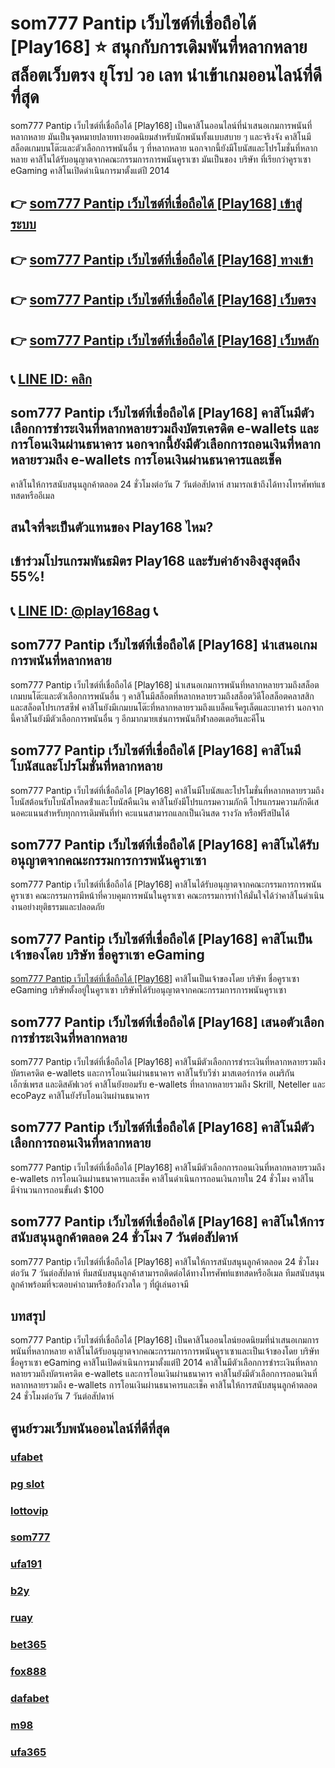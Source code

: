 
# som777 Pantip เว็บไซต์ที่เชื่อถือได้ [Play168] ⭐ สนุกกับการเดิมพันที่หลากหลาย สล็อตเว็บตรง ยุโรป วอ เลท นำเข้าเกมออนไลน์ที่ดีที่สุด

som777 Pantip เว็บไซต์ที่เชื่อถือได้ [Play168] เป็นคาสิโนออนไลน์ที่นําเสนอเกมการพนันที่หลากหลาย มันเป็นจุดหมายปลายทางยอดนิยมสําหรับนักพนันทั้งแบบสบาย ๆ และจริงจัง คาสิโนมีสล็อตเกมบนโต๊ะและตัวเลือกการพนันอื่น ๆ ที่หลากหลาย นอกจากนี้ยังมีโบนัสและโปรโมชั่นที่หลากหลาย
คาสิโนได้รับอนุญาตจากคณะกรรมการการพนันคูราเซา มันเป็นของ บริษัท ที่เรียกว่าคูราเซา eGaming คาสิโนเปิดดําเนินการมาตั้งแต่ปี 2014

## 👉 [som777 Pantip เว็บไซต์ที่เชื่อถือได้ [Play168] เข้าสู่ระบบ](https://bit.ly/3TCj9rY)
## 👉 [som777 Pantip เว็บไซต์ที่เชื่อถือได้ [Play168] ทางเข้า](https://bit.ly/3TCj9rY)
## 👉 [som777 Pantip เว็บไซต์ที่เชื่อถือได้ [Play168] เว็บตรง](https://bit.ly/3TCj9rY)
## 👉 [som777 Pantip เว็บไซต์ที่เชื่อถือได้ [Play168] เว็บหลัก](https://bit.ly/3TCj9rY)
## 📞 [LINE ID: คลิก](https://line.me/R/ti/p/@342mcrfd)

## som777 Pantip เว็บไซต์ที่เชื่อถือได้ [Play168] คาสิโนมีตัวเลือกการชําระเงินที่หลากหลายรวมถึงบัตรเครดิต e-wallets และการโอนเงินผ่านธนาคาร นอกจากนี้ยังมีตัวเลือกการถอนเงินที่หลากหลายรวมถึง e-wallets การโอนเงินผ่านธนาคารและเช็ค
คาสิโนให้การสนับสนุนลูกค้าตลอด 24 ชั่วโมงต่อวัน 7 วันต่อสัปดาห์ สามารถเข้าถึงได้ทางโทรศัพท์แชทสดหรืออีเมล

## สนใจที่จะเป็นตัวแทนของ Play168 ไหม?
## เข้าร่วมโปรแกรมพันธมิตร Play168 และรับค่าอ้างอิงสูงสุดถึง 55%!
## 📞 [LINE ID: @play168ag](https://bit.ly/3RSGiFl) 📞

## som777 Pantip เว็บไซต์ที่เชื่อถือได้ [Play168] นําเสนอเกมการพนันที่หลากหลาย
som777 Pantip เว็บไซต์ที่เชื่อถือได้ [Play168] นําเสนอเกมการพนันที่หลากหลายรวมถึงสล็อตเกมบนโต๊ะและตัวเลือกการพนันอื่น ๆ คาสิโนมีสล็อตที่หลากหลายรวมถึงสล็อตวิดีโอสล็อตคลาสสิกและสล็อตโปรเกรสซีฟ คาสิโนยังมีเกมบนโต๊ะที่หลากหลายรวมถึงแบล็คแจ็ครูเล็ตและบาคาร่า นอกจากนี้คาสิโนยังมีตัวเลือกการพนันอื่น ๆ อีกมากมายเช่นการพนันกีฬาลอตเตอรีและคีโน

## som777 Pantip เว็บไซต์ที่เชื่อถือได้ [Play168] คาสิโนมีโบนัสและโปรโมชั่นที่หลากหลาย
som777 Pantip เว็บไซต์ที่เชื่อถือได้ [Play168] คาสิโนมีโบนัสและโปรโมชั่นที่หลากหลายรวมถึงโบนัสต้อนรับโบนัสโหลดซ้ําและโบนัสคืนเงิน คาสิโนยังมีโปรแกรมความภักดี โปรแกรมความภักดีเสนอคะแนนสําหรับทุกการเดิมพันที่ทํา คะแนนสามารถแลกเป็นเงินสด รางวัล หรือฟรีสปินได้

## som777 Pantip เว็บไซต์ที่เชื่อถือได้ [Play168] คาสิโนได้รับอนุญาตจากคณะกรรมการการพนันคูราเซา
som777 Pantip เว็บไซต์ที่เชื่อถือได้ [Play168] คาสิโนได้รับอนุญาตจากคณะกรรมการการพนันคูราเซา คณะกรรมการมีหน้าที่ควบคุมการพนันในคูราเซา คณะกรรมการทําให้มั่นใจได้ว่าคาสิโนดําเนินงานอย่างยุติธรรมและปลอดภัย

## som777 Pantip เว็บไซต์ที่เชื่อถือได้ [Play168] คาสิโนเป็นเจ้าของโดย บริษัท ชื่อคูราเซา eGaming
[som777 Pantip เว็บไซต์ที่เชื่อถือได้ [Play168]](https://atom.io/themes/som777%20%E0%B9%80%E0%B8%A7%E0%B9%87%E0%B8%9A%E0%B8%95%E0%B8%A3%E0%B8%87) คาสิโนเป็นเจ้าของโดย บริษัท ชื่อคูราเซา eGaming บริษัทตั้งอยู่ในคูราเซา บริษัทได้รับอนุญาตจากคณะกรรมการการพนันคูราเซา

## som777 Pantip เว็บไซต์ที่เชื่อถือได้ [Play168] เสนอตัวเลือกการชําระเงินที่หลากหลาย
som777 Pantip เว็บไซต์ที่เชื่อถือได้ [Play168] คาสิโนมีตัวเลือกการชําระเงินที่หลากหลายรวมถึงบัตรเครดิต e-wallets และการโอนเงินผ่านธนาคาร คาสิโนรับวีซ่า มาสเตอร์การ์ด อเมริกันเอ็กซ์เพรส และดิสคัฟเวอร์ คาสิโนยังยอมรับ e-wallets ที่หลากหลายรวมถึง Skrill, Neteller และ ecoPayz คาสิโนยังรับโอนเงินผ่านธนาคาร

## som777 Pantip เว็บไซต์ที่เชื่อถือได้ [Play168] คาสิโนมีตัวเลือกการถอนเงินที่หลากหลาย
som777 Pantip เว็บไซต์ที่เชื่อถือได้ [Play168] คาสิโนมีตัวเลือกการถอนเงินที่หลากหลายรวมถึง e-wallets การโอนเงินผ่านธนาคารและเช็ค คาสิโนดําเนินการถอนเงินภายใน 24 ชั่วโมง คาสิโนมีจํานวนการถอนขั้นต่ํา $100

## som777 Pantip เว็บไซต์ที่เชื่อถือได้ [Play168] คาสิโนให้การสนับสนุนลูกค้าตลอด 24 ชั่วโมง 7 วันต่อสัปดาห์
som777 Pantip เว็บไซต์ที่เชื่อถือได้ [Play168] คาสิโนให้การสนับสนุนลูกค้าตลอด 24 ชั่วโมงต่อวัน 7 วันต่อสัปดาห์ ทีมสนับสนุนลูกค้าสามารถติดต่อได้ทางโทรศัพท์แชทสดหรืออีเมล ทีมสนับสนุนลูกค้าพร้อมที่จะตอบคําถามหรือข้อกังวลใด ๆ ที่ผู้เล่นอาจมี

## บทสรุป
som777 Pantip เว็บไซต์ที่เชื่อถือได้ [Play168] เป็นคาสิโนออนไลน์ยอดนิยมที่นําเสนอเกมการพนันที่หลากหลาย คาสิโนได้รับอนุญาตจากคณะกรรมการการพนันคูราเซาและเป็นเจ้าของโดย บริษัท ชื่อคูราเซา eGaming คาสิโนเปิดดําเนินการมาตั้งแต่ปี 2014 คาสิโนมีตัวเลือกการชําระเงินที่หลากหลายรวมถึงบัตรเครดิต e-wallets และการโอนเงินผ่านธนาคาร คาสิโนยังมีตัวเลือกการถอนเงินที่หลากหลายรวมถึง e-wallets การโอนเงินผ่านธนาคารและเช็ค คาสิโนให้การสนับสนุนลูกค้าตลอด 24 ชั่วโมงต่อวัน 7 วันต่อสัปดาห์

## ศูนย์รวมเว็บพนันออนไลน์ที่ดีที่สุด
### [ufabet](https://atom.io/packages/ufabet)
### [pg slot](https://atom.io/themes/pg%20slot)
### [lottovip](https://atom.io/packages/lottovip)
### [som777](https://atom.io/packages/som777)
### [ufa191](https://atom.io/packages/ufa191)
### [b2y](https://atom.io/packages/b2y)
### [ruay](https://atom.io/themes/ruay)
### [bet365](https://atom.io/packages/bet365)
### [fox888](https://atom.io/packages/fox888)
### [dafabet](https://atom.io/packages/dafabet)
### [m98](https://atom.io/packages/m98)
### [ufa365](https://atom.io/packages/ufa365)